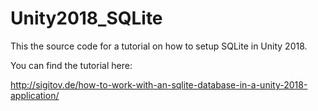 # Unity2018_SQLite
This the source code for a tutorial on how to setup SQLite in Unity 2018.

You can find the tutorial here: 

http://sigitov.de/how-to-work-with-an-sqlite-database-in-a-unity-2018-application/
